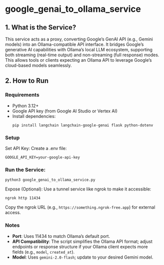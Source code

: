 # google_genai_to_ollama_service

## 1. What is the Service?
This service acts as a proxy, converting Google’s GenAI API (e.g., Gemini models) into an Ollama-compatible API interface. It bridges Google’s generative AI capabilities with Ollama’s local LLM ecosystem, supporting both streaming (real-time output) and non-streaming (full response) modes. This allows tools or clients expecting an Ollama API to leverage Google’s cloud-based models seamlessly.

## 2. How to Run
### Requirements
- Python 3.12+
- Google API key (from Google AI Studio or Vertex AI)
- Install dependencies:
  ```shell
  pip install langchain langchain-google-genai flask python-dotenv

### Setup
Set API Key: Create a .env file:
```
GOOGLE_API_KEY=your-google-api-key
```

### Run the Service:
```shell
python3 google_genai_to_ollama_service.py
```
Expose (Optional): Use a tunnel service like ngrok to make it accessible:
```shell
ngrok http 11434
```
Copy the ngrok URL (e.g., `https://something.ngrok-free.app`) for external access.

### Notes
- **Port**: Uses 11434 to match Ollama’s default port.
- **API Compatibility**: The script simplifies the Ollama API format; adjust endpoints or response structure if your Ollama client expects more fields (e.g., `model`, `created_at`).
- **Model**: Uses `gemini-2.0-flash`; update to your desired Gemini model.
